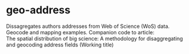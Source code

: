 # geo-address
Dissagregates authors addresses from Web of Science (WoS) data.
Geocode and mapping examples.
Companion code to article:    
The spatial distribution of big science: A methodology for disaggregating and geocoding address fields (Working title)
